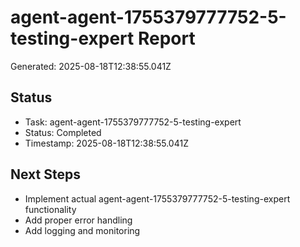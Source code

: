 # agent-agent-1755379777752-5-testing-expert Report

Generated: 2025-08-18T12:38:55.041Z

## Status
- Task: agent-agent-1755379777752-5-testing-expert
- Status: Completed
- Timestamp: 2025-08-18T12:38:55.041Z

## Next Steps
- Implement actual agent-agent-1755379777752-5-testing-expert functionality
- Add proper error handling
- Add logging and monitoring
